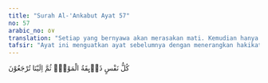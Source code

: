 ```yaml
---
title: "Surah Al-'Ankabut Ayat 57"
no: 57
arabic_no: ٥٧
translation: "Setiap yang bernyawa akan merasakan mati. Kemudian hanya kepada Kami kamu dikembalikan. "
tafsir: "Ayat ini menguatkan ayat sebelumnya dengan menerangkan hakikat kehidupan manusia itu sendiri. Diterangkan bahwa tiap-tiap manusia pasti akan mati dan setelah mati, ia akan kembali kepada pemiliknya, yaitu Tuhan semesta alam. Sejak manusia dibangkitkan kembali di akhirat, sejak itu ia akan mengalami kehidupan yang sebenarnya dan selamanya. Bentuk kehidupan yang sebenarnya itu ditentukan oleh sikap dan tindak-tanduk seseorang selama hidup di dunia. Jika ia seorang mukmin, maka akan memperoleh kebahagiaan yang abadi, sedangkan jika ia kafir, akan mengalami azab yang pedih di neraka.\n\nAyat ini senada dengan ayat 185 surah ali 'Imran dan telah dijelaskan di sana, tetapi diulangi kembali sebagai peringatan bagi kaum Muslimin agar jangan terlalu terpikat dan terpesona oleh kehidupan dunia yang fana ini, karena semuanya itu merupakan kesenangan sementara dan akan berakhir. Hubungan manusia dengan semua yang dimilikinya itu lambat laun akan berakhir. Janganlah sampai kecintaan seseorang kepada sesuatu menghalanginya untuk taat kepada Allah dan Rasul-Nya, karena sesuatu itu bersifat sementara. Sedangkan yang kekal hanya hasil ibadah dan amal saleh seseorang. Dengan semua itu, ia memperoleh rida Allah dan surga yang dijanjikan-Nya."
---
```

كُلُّ نَفْسٍ ذَاۤىِٕقَةُ الْمَوْتِۗ ثُمَّ اِلَيْنَا تُرْجَعُوْنَ